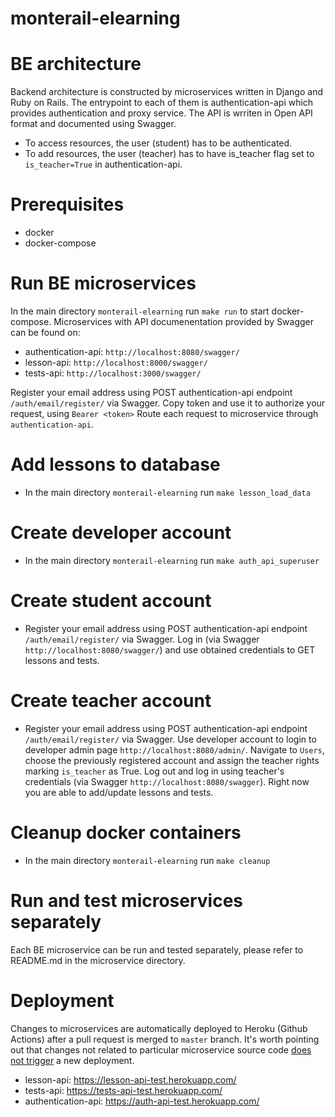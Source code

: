 ﻿# monterail-elearning


# BE architecture
Backend architecture is constructed by microservices written in Django and Ruby on Rails.
The entrypoint to each of them is authentication-api which provides authentication and proxy service. 
The API is wrriten in Open API format and documented using Swagger.

- To access resources, the user (student) has to be authenticated.
- To add resources, the user (teacher) has to have is_teacher flag set to `is_teacher=True` in authentication-api.

# Prerequisites
- docker
- docker-compose

# Run BE microservices
In the main directory `monterail-elearning` run `make run` to start docker-compose.
Microservices with API documenentation provided by Swagger can be found on: 
- authentication-api: `http://localhost:8080/swagger/`
- lesson-api: `http://localhost:8000/swagger/`
- tests-api: `http://localhost:3000/swagger/`

Register your email address using POST authentication-api endpoint `/auth/email/register/` via Swagger.
Copy token and use it to authorize your request, using `Bearer <token>`
Route each request to microservice through `authentication-api`.

# Add lessons to database
- In the main directory `monterail-elearning` run `make lesson_load_data`

# Create developer account
- In the main directory `monterail-elearning` run `make auth_api_superuser`

# Create student account
- Register your email address using POST authentication-api endpoint `/auth/email/register/` via Swagger.
  Log in (via Swagger `http://localhost:8080/swagger/`) and use obtained credentials to GET lessons and tests.

# Create teacher account
- Register your email address using POST authentication-api endpoint `/auth/email/register/` via Swagger.
  Use developer account to login to developer admin page `http://localhost:8080/admin/`.
  Navigate to `Users`, choose the previously registered account and assign the teacher rights marking `is_teacher` as True.
  Log out and log in using teacher's credentials (via Swagger `http://localhost:8080/swagger`).
  Right now you are able to add/update lessons and tests.

# Cleanup docker containers
- In the main directory `monterail-elearning` run `make cleanup`

# Run and test microservices separately
Each BE microservice can be run and tested separately, please refer to README.md in the microservice directory. 

# Deployment
Changes to microservices are automatically deployed to Heroku (Github Actions) after a pull request is merged to `master` branch. It's worth pointing out that changes not related to particular microservice source code <u>does not trigger</u> a new deployment.
- lesson-api: https://lesson-api-test.herokuapp.com/
- tests-api: https://tests-api-test.herokuapp.com/
- authentication-api: https://auth-api-test.herokuapp.com/
